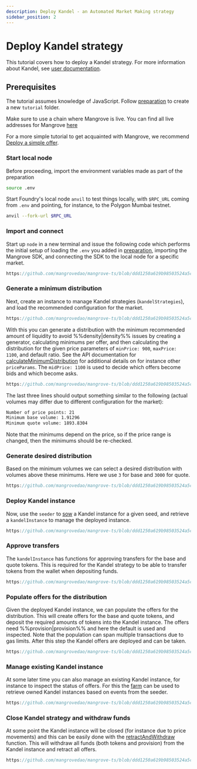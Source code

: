 ```yaml
---
description: Deploy Kandel - an Automated Market Making strategy
sidebar_position: 2
---
```


# Deploy Kandel strategy

This tutorial covers how to deploy a Kandel strategy. For more information about Kandel, see [user documentation](../../kandel/README.md).

## Prerequisites

The tutorial assumes knowledge of JavaScript. Follow [preparation](./preparation.md) to create a new `tutorial` folder.

Make sure to use a chain where Mangrove is live. You can find all live addresses for Mangrove [here](../../contracts/technical-references/contract-addresses.md)

For a more simple tutorial to get acquainted with Mangrove, we recommend [Deploy a simple offer](./basic-offer.md).

### Start local node

Before proceeding, import the environment variables made as part of the preparation

```bash
source .env
```

Start Foundry's local node `anvil` to test things locally, with `$RPC_URL` coming from `.env` and pointing, for instance, to the Polygon Mumbai testnet.

```bash
anvil --fork-url $RPC_URL
```

### Import and connect

Start up `node` in a new terminal and issue the following code which performs the initial setup of loading the `.env` you added in [preparation](./preparation.md), importing the Mangrove SDK, and connecting the SDK to the local node for a specific market.

```javascript reference
https://github.com/mangrovedao/mangrove-ts/blob/ddd1250a619b98503524a5cae429f8fc30145f0c/packages/mangrove.js/examples/tutorials/deploy-kandel.js#L1-L19
```

### Generate a minimum distribution

Next, create an instance to manage Kandel strategies (`kandelStrategies`), and load the recommended configuration for the market.

```javascript reference
https://github.com/mangrovedao/mangrove-ts/blob/ddd1250a619b98503524a5cae429f8fc30145f0c/packages/mangrove.js/examples/tutorials/deploy-kandel.js#L21-L25
```

With this you can generate a distribution with the minimum recommended amount of liquidity to avoid %%density|density%% issues by creating a generator, calculating minimums per offer, and then calculating the distribution for the given price parameters of `minPrice: 900`, `maxPrice: 1100`, and default ratio. See the API documentation for [calculateMinimumDistribution](../technical-references/code/classes/KandelDistributionGenerator.md#calculateminimumdistribution) for additional details on for instance other `priceParams`. The `midPrice: 1100` is used to decide which offers become bids and which become asks.

```javascript reference
https://github.com/mangrovedao/mangrove-ts/blob/ddd1250a619b98503524a5cae429f8fc30145f0c/packages/mangrove.js/examples/tutorials/deploy-kandel.js#L26-L58
```

The last three lines should output something similar to the following (actual volumes may differ due to different configuration for the market):

``` bash
Number of price points: 21
Minimum base volume: 1.91296
Minimum quote volume: 1893.8304
```

Note that the minimums depend on the price, so if the price range is changed, then the minimums should be re-checked.

### Generate desired distribution

Based on the minimum volumes we can select a desired distribution with volumes above these minimums. Here we use `3` for base and `3000` for quote.

```javascript reference
https://github.com/mangrovedao/mangrove-ts/blob/ddd1250a619b98503524a5cae429f8fc30145f0c/packages/mangrove.js/examples/tutorials/deploy-kandel.js#L60-L70
```

### Deploy Kandel instance

Now, use the `seeder` to [sow](../technical-references/code/classes/KandelSeeder.md#sow) a Kandel instance for a given seed, and retrieve a `kandelInstance` to manage the deployed instance.

```javascript reference
https://github.com/mangrovedao/mangrove-ts/blob/ddd1250a619b98503524a5cae429f8fc30145f0c/packages/mangrove.js/examples/tutorials/deploy-kandel.js#L72-L82
```

### Approve transfers

The `kandelInstance` has functions for approving transfers for the base and quote tokens. This is required for the Kandel strategy to be able to transfer tokens from the wallet when depositing funds.

```javascript reference
https://github.com/mangrovedao/mangrove-ts/blob/ddd1250a619b98503524a5cae429f8fc30145f0c/packages/mangrove.js/examples/tutorials/deploy-kandel.js#L84-L89
```

### Populate offers for the distribution

Given the deployed Kandel instance, we can populate the offers for the distribution. This will create offers for the base and quote tokens, and deposit the required amounts of tokens into the Kandel instance. The offers need %%provision|provision%% and here the default is used and inspected. Note that the population can span multiple transactions due to gas limits. After this step the Kandel offers are deployed and can be taken.

```javascript reference
https://github.com/mangrovedao/mangrove-ts/blob/ddd1250a619b98503524a5cae429f8fc30145f0c/packages/mangrove.js/examples/tutorials/deploy-kandel.js#L91-L115
```

### Manage existing Kandel instance

At some later time you can also manage an existing Kandel instance, for instance to inspect the status of offers. For this the [farm](../technical-references/code/classes/KandelFarm.md) can be used to retrieve owned Kandel instances based on events from the seeder.

```javascript reference
https://github.com/mangrovedao/mangrove-ts/blob/ddd1250a619b98503524a5cae429f8fc30145f0c/packages/mangrove.js/examples/tutorials/deploy-kandel.js#L117-L131
```

### Close Kandel strategy and withdraw funds

At some point the Kandel instance will be closed (for instance due to price movements) and this can be easily done with the [retractAndWithdraw](../technical-references/code/classes/KandelInstance.md#retractandwithdraw) function. This will withdraw all funds (both tokens and provision) from the Kandel instance and retract all offers.

```javascript reference
https://github.com/mangrovedao/mangrove-ts/blob/ddd1250a619b98503524a5cae429f8fc30145f0c/packages/mangrove.js/examples/tutorials/deploy-kandel.js#L132-L178
```
